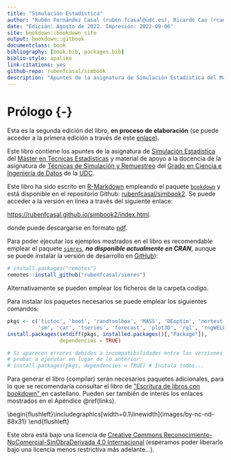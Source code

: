 ```yaml
--- 
title: "Simulación Estadística"
author: "Rubén Fernández Casal (ruben.fcasal@udc.es), Ricardo Cao (rcao@udc.es)"
date: "Edición: Agosto de 2022. Impresión: 2022-09-06"
site: bookdown::bookdown_site
output: bookdown::gitbook
documentclass: book
bibliography: [book.bib, packages.bib]
biblio-style: apalike
link-citations: yes
github-repo: rubenfcasal/simbook
description: "Apuntes de la asignatura de Simulación Estadística del Máster en Técnicas Estadísticas."
---
```


# Prólogo {-}




<!-- 
PENDENTE: 
- Codigo simres en capítulos
-->

Esta es la segunda edición del libro, **en proceso de elaboración** (se puede acceder a la primera edición a través de este [enlace](https://rubenfcasal.github.io/simbook/index.html)).

Este libro contiene los apuntes de la asignatura de [Simulación Estadística](http://eamo.usc.es/pub/mte/index.php/es/?option=com_content&view=article&id=2201&idm=13&a%C3%B1o=2019) del [Máster en Técnicas Estadísticas](http://eio.usc.es/pub/mte) y material de apoyo a la docencia de la asignatura de [Técnicas de Simulación y Remuestreo](https://guiadocente.udc.es/guia_docent/index.php?centre=614&ensenyament=614G02&assignatura=614G02036&idioma=cast) del [Grado en Ciencia e Ingeniería de Datos](https://estudos.udc.es/es/study/start/614G02V01) de la [UDC](https://www.udc.es). 

Este libro ha sido escrito en [R-Markdown](http://rmarkdown.rstudio.com) empleando el paquete [`bookdown`](https://bookdown.org/yihui/bookdown/) y está disponible en el repositorio Github: [rubenfcasal/simbook2](https://github.com/rubenfcasal/simbook2). 
Se puede acceder a la versión en línea a través del siguiente enlace:

<https://rubenfcasal.github.io/simbook2/index.html>.

donde puede descargarse en formato [pdf](https://rubenfcasal.github.io/simbook2/Simulacion.pdf).

Para poder ejecutar los ejemplos mostrados en el libro es recomendable emplear el paquete [`simres`](https://rubenfcasal.github.io/simres), ***no disponible actualmente en CRAN***, aunque se puede instalar la versión de desarrollo en [GitHub](https://github.com/rubenfcasal/simres)):

```r
# install.packages("remotes")
remotes::install_github("rubenfcasal/simres")
```
Alternativamente se pueden emplear los ficheros de la carpeta *codigo*.


Para instalar los paquetes necesarios se puede emplear los siguientes comandos:

```r
pkgs <- c('tictoc', 'boot', 'randtoolbox', 'MASS', 'DEoptim', 'nortest', 'geoR', 'copula',
          'sm', 'car', 'tseries', 'forecast', 'plot3D', 'rgl', 'rngWELL', 'randtoolbox')
install.packages(setdiff(pkgs, installed.packages()[,"Package"]), 
                 dependencies = TRUE)

# Si aparecen errores debidos a incompatibilidades entre las versiones de los paquetes, 
# probar a ejecutar en lugar de lo anterior:
# install.packages(pkgs, dependencies = TRUE) # Instala todos...
```

Para generar el libro (compilar) serán necesarios paquetes adicionales, 
para lo que se recomendaría consultar el libro de ["Escritura de libros con bookdown" ](https://rubenfcasal.github.io/bookdown_intro) en castellano.
Pueden ser también de interés los enlaces mostrados en el Apéndice \@ref(links).


\begin{flushleft}\includegraphics[width=0.1\linewidth]{images/by-nc-nd-88x31} \end{flushleft}

Este obra está bajo una licencia de [Creative Commons Reconocimiento-NoComercial-SinObraDerivada 4.0 Internacional](https://creativecommons.org/licenses/by-nc-nd/4.0/deed.es_ES) 
(esperamos poder liberarlo bajo una licencia menos restrictiva más adelante...).


